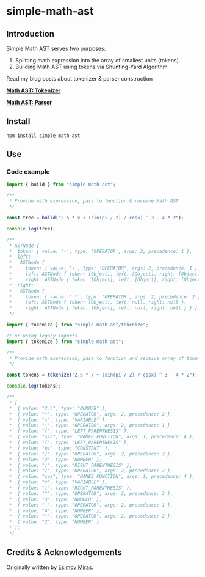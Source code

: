 # simple-math-ast

## Introduction

Simple Math AST serves two purposes:

1.  Splitting math expression into the array of smallest units (tokens).
2.  Building Math AST using tokens via Shunting-Yard Algorithm

Read my blog posts about tokenizer & parser construction

**[Math AST: Tokenizer](https://www.esimovmiras.cc/articles/02-build-math-ast-tokenizer)**

**[Math AST: Parser](https://www.esimovmiras.cc/articles/03-build-math-ast-parser)**

## Install

```shell
npm install simple-math-ast
```

## Use

### Code example

```ts
import { build } from "simple-math-ast";

/**
 * Provide math expression, pass to function & receive Math AST
 */

const tree = build("2.5 * x + (sin(pi / 2) / cosx) ^ 3 - 4 * 2");

console.log(tree);

/**
 * ASTNode {
 *  token: { value: '-', type: 'OPERATOR', args: 2, precedence: 1 },
 *  left:
 *   ASTNode {
 *     token: { value: '+', type: 'OPERATOR', args: 2, precedence: 1 },
 *     left: ASTNode { token: [Object], left: [Object], right: [Object] },
 *     right: ASTNode { token: [Object], left: [Object], right: [Object] } },
 *  right:
 *   ASTNode {
 *     token: { value: ' *', type: 'OPERATOR', args: 2, precedence: 2 },
 *     left: ASTNode { token: [Object], left: null, right: null },
 *     right: ASTNode { token: [Object], left: null, right: null } } }
 */
```

```ts
import { tokenize } from "simple-math-ast/tokenize";

// or using legacy imports...
import { tokenize } from "simple-math-ast";

/**
 * Provide math expression, pass to function and receive array of tokens
 */

const tokens = tokenize("2.5 * x + (sin(pi / 2) / cosx) ^ 3 - 4 * 2");

console.log(tokens);

/**
 * [
 *  { value: "2.5", type: "NUMBER" },
 *  { value: "*", type: "OPERATOR", args: 2, precedence: 2 },
 *  { value: "x", type: "VARIABLE" },
 *  { value: "+", type: "OPERATOR", args: 2, precedence: 1 },
 *  { value: "(", type: "LEFT_PARENTHESIS" },
 *  { value: "sin", type: "NAMED_FUNCTION", args: 1, precedence: 4 },
 *  { value: "(", type: "LEFT_PARENTHESIS" },
 *  { value: "pi", type: "CONSTANT" },
 *  { value: "/", type: "OPERATOR", args: 2, precedence: 2 },
 *  { value: "2", type: "NUMBER" },
 *  { value: ")", type: "RIGHT_PARENTHESIS" },
 *  { value: "/", type: "OPERATOR", args: 2, precedence: 2 },
 *  { value: "cos", type: "NAMED_FUNCTION", args: 1, precedence: 4 },
 *  { value: "x", type: "VARIABLE" },
 *  { value: ")", type: "RIGHT_PARENTHESIS" },
 *  { value: "^", type: "OPERATOR", args: 2, precedence: 3 },
 *  { value: "3", type: "NUMBER" },
 *  { value: "-", type: "OPERATOR", args: 2, precedence: 1 },
 *  { value: "4", type: "NUMBER" },
 *  { value: "*", type: "OPERATOR", args: 2, precedence: 2 },
 *  { value: "2", type: "NUMBER" }
 * ];
 */
```

## Credits &amp; Acknowledgements

Originally written by [Esimov Miras](https://github.com/Flyr1Q/simple-math-ast.git).

